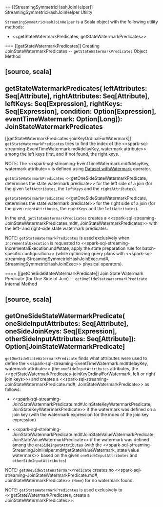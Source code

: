 == [[StreamingSymmetricHashJoinHelper]] StreamingSymmetricHashJoinHelper Utility

`StreamingSymmetricHashJoinHelper` is a Scala object with the following utility methods:

* <<getStateWatermarkPredicates, getStateWatermarkPredicates>>

=== [[getStateWatermarkPredicates]] Creating JoinStateWatermarkPredicates -- `getStateWatermarkPredicates` Object Method

[source, scala]
----
getStateWatermarkPredicates(
  leftAttributes: Seq[Attribute],
  rightAttributes: Seq[Attribute],
  leftKeys: Seq[Expression],
  rightKeys: Seq[Expression],
  condition: Option[Expression],
  eventTimeWatermark: Option[Long]): JoinStateWatermarkPredicates
----

[[getStateWatermarkPredicates-joinKeyOrdinalForWatermark]]
`getStateWatermarkPredicates` tries to find the index of the <<spark-sql-streaming-EventTimeWatermark.md#delayKey, watermark attribute>> among the left keys first, and if not found, the right keys.

NOTE: The <<spark-sql-streaming-EventTimeWatermark.md#delayKey, watermark attribute>> is defined using [Dataset.withWatermark](operators/withWatermark.md) operator.

`getStateWatermarkPredicates` <<getOneSideStateWatermarkPredicate, determines the state watermark predicate>> for the left side of a join (for the given `leftAttributes`, the `leftKeys` and the `rightAttributes`).

`getStateWatermarkPredicates` <<getOneSideStateWatermarkPredicate, determines the state watermark predicate>> for the right side of a join (for the given `rightAttributes`, the `rightKeys` and the `leftAttributes`).

In the end, `getStateWatermarkPredicates` creates a <<spark-sql-streaming-JoinStateWatermarkPredicates.md#, JoinStateWatermarkPredicates>> with the left- and right-side state watermark predicates.

NOTE: `getStateWatermarkPredicates` is used exclusively when `IncrementalExecution` is requested to <<spark-sql-streaming-IncrementalExecution.md#state, apply the state preparation rule for batch-specific configuration>> (while optimizing query plans with <<spark-sql-streaming-StreamingSymmetricHashJoinExec.md#, StreamingSymmetricHashJoinExec>> physical operators).

==== [[getOneSideStateWatermarkPredicate]] Join State Watermark Predicate (for One Side of Join) -- `getOneSideStateWatermarkPredicate` Internal Method

[source, scala]
----
getOneSideStateWatermarkPredicate(
  oneSideInputAttributes: Seq[Attribute],
  oneSideJoinKeys: Seq[Expression],
  otherSideInputAttributes: Seq[Attribute]): Option[JoinStateWatermarkPredicate]
----

`getOneSideStateWatermarkPredicate` finds what attributes were used to define the <<spark-sql-streaming-EventTimeWatermark.md#delayKey, watermark attribute>> (the `oneSideInputAttributes` attributes, the <<getStateWatermarkPredicates-joinKeyOrdinalForWatermark, left or right join keys>>) and creates a <<spark-sql-streaming-JoinStateWatermarkPredicate.md#, JoinStateWatermarkPredicate>> as follows:

* <<spark-sql-streaming-JoinStateWatermarkPredicate.md#JoinStateKeyWatermarkPredicate, JoinStateKeyWatermarkPredicate>> if the watermark was defined on a join key (with the watermark expression for the index of the join key expression)

* <<spark-sql-streaming-JoinStateWatermarkPredicate.md#JoinStateValueWatermarkPredicate, JoinStateValueWatermarkPredicate>> if the watermark was defined among the `oneSideInputAttributes` (with the <<spark-sql-streaming-StreamingJoinHelper.md#getStateValueWatermark, state value watermark>> based on the given `oneSideInputAttributes` and `otherSideInputAttributes`)

NOTE: `getOneSideStateWatermarkPredicate` creates no <<spark-sql-streaming-JoinStateWatermarkPredicate.md#, JoinStateWatermarkPredicate>> (`None`) for no watermark found.

NOTE: `getStateWatermarkPredicates` is used exclusively to <<getStateWatermarkPredicates, create a JoinStateWatermarkPredicates>>.
